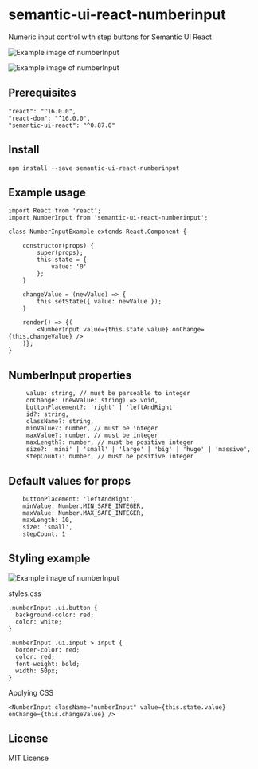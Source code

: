 # semantic-ui-react-numberinput
Numeric input control with step buttons for Semantic UI React

![Example image of numberInput](https://raw.githubusercontent.com/pksilen/semantic-ui-react-numberinput/master/example/number_input.png)

![Example image of numberInput](https://raw.githubusercontent.com/pksilen/semantic-ui-react-numberinput/master/example/right_buttons_number_input.png)

## Prerequisites
    "react": "^16.0.0",
    "react-dom": "^16.0.0",
    "semantic-ui-react": "^0.87.0"

## Install
    npm install --save semantic-ui-react-numberinput
    
## Example usage
    import React from 'react';
    import NumberInput from 'semantic-ui-react-numberinput';
    
    class NumberInputExample extends React.Component {

        constructor(props) {
            super(props);
            this.state = {
                value: '0'
            };
        }
        
        changeValue = (newValue) => {
            this.setState({ value: newValue });
        }
       
        render() => {(
            <NumberInput value={this.state.value} onChange={this.changeValue} />
        )};
    }

## NumberInput properties      
         value: string, // must be parseable to integer
         onChange: (newValue: string) => void,
         buttonPlacement?: 'right' | 'leftAndRight'
         id?: string,
         className?: string,
         minValue?: number, // must be integer
         maxValue?: number, // must be integer
         maxLength?: number, // must be positive integer
         size?: 'mini' | 'small' | 'large' | 'big' | 'huge' | 'massive',
         stepCount?: number, // must be positive integer
         
## Default values for props
        buttonPlacement: 'leftAndRight',
        minValue: Number.MIN_SAFE_INTEGER,
        maxValue: Number.MAX_SAFE_INTEGER,
        maxLength: 10,
        size: 'small',
        stepCount: 1
        
## Styling example
![Example image of numberInput](https://raw.githubusercontent.com/pksilen/semantic-ui-react-numberinput/master/example/styled_number_input.png)

   styles.css
   
    .numberInput .ui.button {
      background-color: red;
      color: white;
    }
    
    .numberInput .ui.input > input {
      border-color: red;
      color: red;
      font-weight: bold;
      width: 50px;
    }
    
   Applying CSS
   
    <NumberInput className="numberInput" value={this.state.value} onChange={this.changeValue} />
    
## License
MIT License

